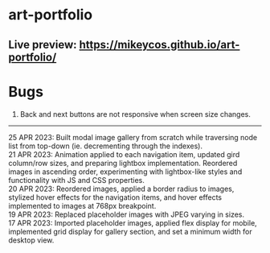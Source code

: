 # art-portfolio
Live preview: <https://mikeycos.github.io/art-portfolio/>
---
# Bugs
1. Back and next buttons are not responsive when screen size changes.  
---
25 APR 2023: Built modal image gallery from scratch while traversing node list from top-down (ie. decrementing through the indexes).  
21 APR 2023: Animation applied to each navigation item, updated gird column/row sizes, and preparing lightbox implementation. Reordered images in ascending order, experimenting with lightbox-like styles and functionality with JS and CSS properties.   
20 APR 2023: Reordered images, applied a border radius to images, stylized hover effects for the navigation items, and hover effects implemented to images at 768px breakpoint.  
19 APR 2023: Replaced placeholder images with JPEG varying in sizes.  
17 APR 2023: Imported placeholder images, applied flex display for mobile, implemented grid display for gallery section, and set a minimum width for desktop view.  